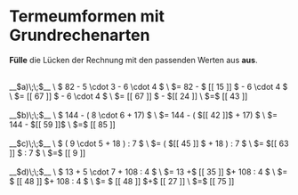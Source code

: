 <!--
version:  0.0.1
language: de


@style
main > *:not(:last-child) {
  margin-bottom: 3rem;
}

input {
    text-align: center;
}

.flex-container {
    display: flex;
    flex-wrap: wrap;
    align-items: stretch;
    gap: 20px;
}

.flex-child {
    flex: 1;
    min-width: 350px;
    margin-right: 20px;
}

@media (max-width: 400px) {
    .flex-child {
        flex: 100%;
        margin-right: 0;
    }
}
@end

formula: \carry   \textcolor{red}{\scriptsize #1}
formula: \digit   \rlap{\carry{#1}}\phantom{#2}#2
formula: \permil  \text{‰}

import: https://raw.githubusercontent.com/LiaTemplates/Tikz-Jax/main/README.md

script: https://cdn.jsdelivr.net/gh/LiaTemplates/Tikz-Jax@main/dist/index.js


tags: Terme, Grundrechenarten, Vorrangsregeln, sehr leicht, sehr niedrig, Angeben

comment: Verrechne Schrittweise den Term. Lerne wie Termumformungen niedergeschrieben werden.

author: Martin Lommatzsch

-->




# Termeumformen mit Grundrechenarten

**Fülle** die Lücken der Rechnung mit den passenden Werten aus **aus**.

<section class="flex-container">

<div class="flex-child">
<br>
__$a)\;\;$__ \
$ 82 - 5 \cdot 3 - 6 \cdot 4 $ \
$= 82 - $ [[ 15 ]] $ - 6 \cdot 4  $ \
$= [[ 67 ]] $ - 6 \cdot 4  $ \
$= [[ 67 ]] $ - $[[ 24 ]] \
$=$ [[ 43 ]] 
<br>
</div> 
<div class="flex-child">
<br>
__$b)\;\;$__ \
$ 144 - ( 8 \cdot 6 + 17)  $ \
$= 144 - ( $[[ 42 ]]$ + 17)  $ \
$= 144 - $[[ 59 ]]$  \
$=$ [[ 85 ]]
<br>
</div> 
<div class="flex-child">
<br>
__$c)\;\;$__ \
$ ( 9 \cdot 5 + 18 ) : 7   $ \
$= ( $[[ 45 ]] $ + 18 ) : 7   $ \
$=  $[[ 63 ]] $  : 7   $ \
$=$ [[ 9 ]] 
<br>
</div> 
<div class="flex-child">
<br>
__$d)\;\;$__ \
$ 13 + 5 \cdot 7 + 108 : 4  $ \
$= 13 +$ [[ 35 ]] $+ 108 : 4  $ \
$= $ [[ 48 ]] $+ 108 : 4  $ \
$= $ [[ 48 ]] $+$ [[ 27 ]] \
$=$ [[ 75 ]] 
<br>
</div> 
</section>

<br>
<br>
<br>
<br>

